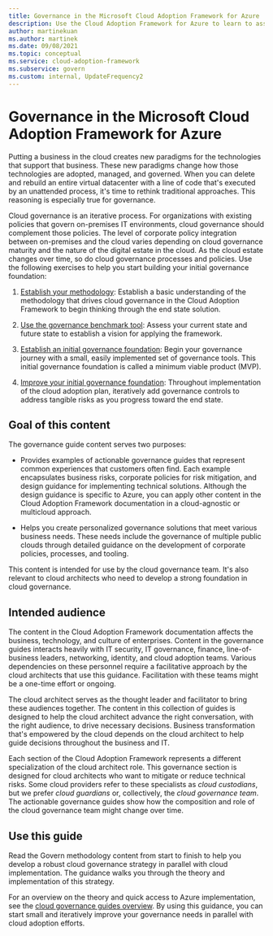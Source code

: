 ```yaml
---
title: Governance in the Microsoft Cloud Adoption Framework for Azure
description: Use the Cloud Adoption Framework for Azure to learn to assess existing policies, build an initial governance foundation, and iteratively add governance tools.
author: martinekuan
ms.author: martinek
ms.date: 09/08/2021
ms.topic: conceptual
ms.service: cloud-adoption-framework
ms.subservice: govern
ms.custom: internal, UpdateFrequency2
---
```


# Governance in the Microsoft Cloud Adoption Framework for Azure

Putting a business in the cloud creates new paradigms for the technologies that support that business. These new paradigms change how those technologies are adopted, managed, and governed. When you can delete and rebuild an entire virtual datacenter with a line of code that's executed by an unattended process, it's time to rethink traditional approaches. This reasoning is especially true for governance.

Cloud governance is an iterative process. For organizations with existing policies that govern on-premises IT environments, cloud governance should complement those policies. The level of corporate policy integration between on-premises and the cloud varies depending on cloud governance maturity and the nature of the digital estate in the cloud. As the cloud estate changes over time, so do cloud governance processes and policies. Use the following exercises to help you start building your initial governance foundation:

1. [Establish your methodology](./methodology.md): Establish a basic understanding of the methodology that drives cloud governance in the Cloud Adoption Framework to begin thinking through the end state solution.

1. [Use the governance benchmark tool](./benchmark.md): Assess your current state and future state to establish a vision for applying the framework.

1. [Establish an initial governance foundation](./initial-foundation.md): Begin your governance journey with a small, easily implemented set of governance tools. This initial governance foundation is called a minimum viable product (MVP).

1. [Improve your initial governance foundation](./foundation-improvements.md): Throughout implementation of the cloud adoption plan, iteratively add governance controls to address tangible risks as you progress toward the end state.

## Goal of this content

The governance guide content serves two purposes:

- Provides examples of actionable governance guides that represent common experiences that customers often find. Each example encapsulates business risks, corporate policies for risk mitigation, and design guidance for implementing technical solutions. Although the design guidance is specific to Azure, you can apply other content in the Cloud Adoption Framework documentation in a cloud-agnostic or multicloud approach.

- Helps you create personalized governance solutions that meet various business needs. These needs include the governance of multiple public clouds through detailed guidance on the development of corporate policies, processes, and tooling.

This content is intended for use by the cloud governance team. It's also relevant to cloud architects who need to develop a strong foundation in cloud governance.

## Intended audience

The content in the Cloud Adoption Framework documentation affects the business, technology, and culture of enterprises. Content in the governance guides interacts heavily with IT security, IT governance, finance, line-of-business leaders, networking, identity, and cloud adoption teams. Various dependencies on these personnel require a facilitative approach by the cloud architects that use this guidance. Facilitation with these teams might be a one-time effort or ongoing.

The cloud architect serves as the thought leader and facilitator to bring these audiences together. The content in this collection of guides is designed to help the cloud architect advance the right conversation, with the right audience, to drive necessary decisions. Business transformation that's empowered by the cloud depends on the cloud architect to help guide decisions throughout the business and IT.

Each section of the Cloud Adoption Framework represents a different specialization of the cloud architect role. This governance section is designed for cloud architects who want to mitigate or reduce technical risks. Some cloud providers refer to these specialists as *cloud custodians*, but we prefer *cloud guardians* or, collectively, the *cloud governance team*. The actionable governance guides show how the composition and role of the cloud governance team might change over time.

## Use this guide

Read the Govern methodology content from start to finish to help you develop a robust cloud governance strategy in parallel with cloud implementation. The guidance walks you through the theory and implementation of this strategy.

For an overview on the theory and quick access to Azure implementation, see the [cloud governance guides overview](./guides/index.md). By using this guidance, you can start small and iteratively improve your governance needs in parallel with cloud adoption efforts.
